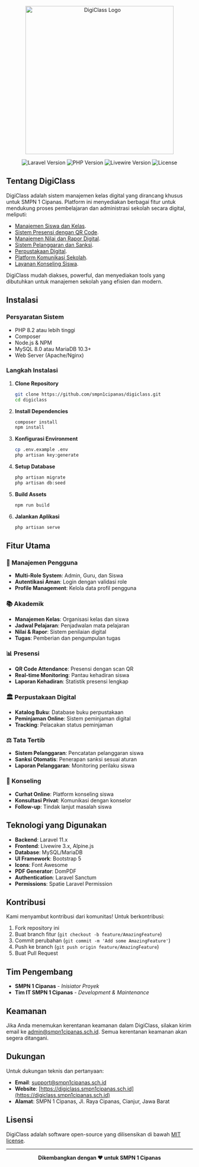 <p align="center"><a href="https://digiclass.smpn1cipanas.sch.id" target="_blank"><img src="https://digiclass.smpn1cipanas.sch.id/assets/images/logo-dark.png" width="400" alt="DigiClass Logo"></a></p>

<p align="center">
<img src="https://img.shields.io/badge/Laravel-11.x-red.svg" alt="Laravel Version">
<img src="https://img.shields.io/badge/PHP-8.2+-blue.svg" alt="PHP Version">
<img src="https://img.shields.io/badge/Livewire-3.x-green.svg" alt="Livewire Version">
<img src="https://img.shields.io/badge/License-MIT-yellow.svg" alt="License">
</p>

## Tentang DigiClass

DigiClass adalah sistem manajemen kelas digital yang dirancang khusus untuk SMPN 1 Cipanas. Platform ini menyediakan berbagai fitur untuk mendukung proses pembelajaran dan administrasi sekolah secara digital, meliputi:

- [Manajemen Siswa dan Kelas](https://digiclass.smpn1cipanas.sch.id).
- [Sistem Presensi dengan QR Code](https://digiclass.smpn1cipanas.sch.id).
- [Manajemen Nilai dan Rapor Digital](https://digiclass.smpn1cipanas.sch.id).
- [Sistem Pelanggaran dan Sanksi](https://digiclass.smpn1cipanas.sch.id).
- [Perpustakaan Digital](https://digiclass.smpn1cipanas.sch.id).
- [Platform Komunikasi Sekolah](https://digiclass.smpn1cipanas.sch.id).
- [Layanan Konseling Siswa](https://digiclass.smpn1cipanas.sch.id).

DigiClass mudah diakses, powerful, dan menyediakan tools yang dibutuhkan untuk manajemen sekolah yang efisien dan modern.

## Instalasi

### Persyaratan Sistem
- PHP 8.2 atau lebih tinggi
- Composer
- Node.js & NPM
- MySQL 8.0 atau MariaDB 10.3+
- Web Server (Apache/Nginx)

### Langkah Instalasi

1. **Clone Repository**
   ```bash
   git clone https://github.com/smpn1cipanas/digiclass.git
   cd digiclass
   ```

2. **Install Dependencies**
   ```bash
   composer install
   npm install
   ```

3. **Konfigurasi Environment**
   ```bash
   cp .env.example .env
   php artisan key:generate
   ```

4. **Setup Database**
   ```bash
   php artisan migrate
   php artisan db:seed
   ```

5. **Build Assets**
   ```bash
   npm run build
   ```

6. **Jalankan Aplikasi**
   ```bash
   php artisan serve
   ```

## Fitur Utama

### 👥 Manajemen Pengguna
- **Multi-Role System**: Admin, Guru, dan Siswa
- **Autentikasi Aman**: Login dengan validasi role
- **Profile Management**: Kelola data profil pengguna

### 📚 Akademik
- **Manajemen Kelas**: Organisasi kelas dan siswa
- **Jadwal Pelajaran**: Penjadwalan mata pelajaran
- **Nilai & Rapor**: Sistem penilaian digital
- **Tugas**: Pemberian dan pengumpulan tugas

### 📊 Presensi
- **QR Code Attendance**: Presensi dengan scan QR
- **Real-time Monitoring**: Pantau kehadiran siswa
- **Laporan Kehadiran**: Statistik presensi lengkap

### 🏛️ Perpustakaan Digital
- **Katalog Buku**: Database buku perpustakaan
- **Peminjaman Online**: Sistem peminjaman digital
- **Tracking**: Pelacakan status peminjaman

### ⚖️ Tata Tertib
- **Sistem Pelanggaran**: Pencatatan pelanggaran siswa
- **Sanksi Otomatis**: Penerapan sanksi sesuai aturan
- **Laporan Pelanggaran**: Monitoring perilaku siswa

### 💬 Konseling
- **Curhat Online**: Platform konseling siswa
- **Konsultasi Privat**: Komunikasi dengan konselor
- **Follow-up**: Tindak lanjut masalah siswa

## Teknologi yang Digunakan

- **Backend**: Laravel 11.x
- **Frontend**: Livewire 3.x, Alpine.js
- **Database**: MySQL/MariaDB
- **UI Framework**: Bootstrap 5
- **Icons**: Font Awesome
- **PDF Generator**: DomPDF
- **Authentication**: Laravel Sanctum
- **Permissions**: Spatie Laravel Permission

## Kontribusi

Kami menyambut kontribusi dari komunitas! Untuk berkontribusi:

1. Fork repository ini
2. Buat branch fitur (`git checkout -b feature/AmazingFeature`)
3. Commit perubahan (`git commit -m 'Add some AmazingFeature'`)
4. Push ke branch (`git push origin feature/AmazingFeature`)
5. Buat Pull Request

## Tim Pengembang

- **SMPN 1 Cipanas** - *Inisiator Proyek*
- **Tim IT SMPN 1 Cipanas** - *Development & Maintenance*

## Keamanan

Jika Anda menemukan kerentanan keamanan dalam DigiClass, silakan kirim email ke [admin@smpn1cipanas.sch.id](mailto:admin@smpn1cipanas.sch.id). Semua kerentanan keamanan akan segera ditangani.

## Dukungan

Untuk dukungan teknis dan pertanyaan:
- **Email**: [support@smpn1cipanas.sch.id](mailto:support@smpn1cipanas.sch.id)
- **Website**: [https://digiclass.smpn1cipanas.sch.id](https://digiclass.smpn1cipanas.sch.id)
- **Alamat**: SMPN 1 Cipanas, Jl. Raya Cipanas, Cianjur, Jawa Barat

## Lisensi

DigiClass adalah software open-source yang dilisensikan di bawah [MIT license](https://opensource.org/licenses/MIT).

---

<p align="center">
<strong>Dikembangkan dengan ❤️ untuk SMPN 1 Cipanas</strong>
</p>
